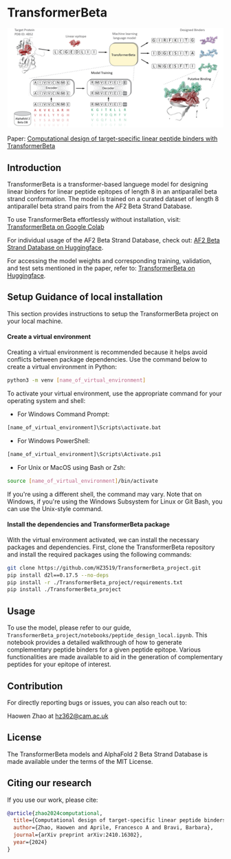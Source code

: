 # TransformerBeta

![TransformerBeta](./media/design_strategy.png)

Paper: [Computational design of target-specific linear peptide binders with TransformerBeta](https://arxiv.org/abs/2410.16302)

## Introduction

TransformerBeta is a transformer-based languege model for designing linear binders for linear peptide epitopes of length 8 in an antiparallel beta strand conformation. The model is trained on a curated dataset of length 8 antiparallel beta strand pairs from the AF2 Beta Strand Database.

To use TransformerBeta effortlessly without installation, visit: [TransformerBeta on Google Colab](https://colab.research.google.com/github/HZ3519/TransformerBeta/blob/main/notebooks/peptide_design_colab.ipynb)

For individual usage of the AF2 Beta Strand Database, check out: [AF2 Beta Strand Database on Huggingface](https://huggingface.co/datasets/hz3519/AF2_Beta_Strand_Database/tree/main).

For accessing the model weights and corresponding training, validation, and test sets mentioned in the paper, refer to: [TransformerBeta on Huggingface](https://huggingface.co/hz3519/TransformerBeta).

## Setup Guidance of local installation

This section provides instructions to setup the TransformerBeta project on your local machine.

#### Create a virtual environment

Creating a virtual environment is recommended because it helps avoid conflicts between package dependencies. Use the command below to create a virtual environment in Python:

```bash
python3 -m venv [name_of_virtual_environment]
```

To activate your virtual environment, use the appropriate command for your operating system and shell:

- For Windows Command Prompt:
```bash
[name_of_virtual_environment]\Scripts\activate.bat
```
- For Windows PowerShell:
```bash
[name_of_virtual_environment]\Scripts\Activate.ps1
```

- For Unix or MacOS using Bash or Zsh:
```bash
source [name_of_virtual_environment]/bin/activate
```

If you're using a different shell, the command may vary. Note that on Windows, if you're using the Windows Subsystem for Linux or Git Bash, you can use the Unix-style command.

#### Install the dependencies and TransformerBeta package

With the virtual environment activated, we can install the necessary packages and dependencies. First, clone the TransformerBeta repository and install the required packages using the following commands:

```bash
git clone https://github.com/HZ3519/TransformerBeta_project.git
pip install d2l==0.17.5 --no-deps
pip install -r ./TransformerBeta_project/requirements.txt
pip install ./TransformerBeta_project
```

## Usage
To use the model, please refer to our guide, `TransformerBeta_project/notebooks/peptide_design_local.ipynb`. This notebook provides a detailed walkthrough of how to generate complementary peptide binders for a given peptide epitope. Various functionalities are made available to aid in the generation of complementary peptides for your epitope of interest.

## Contribution
For directly reporting bugs or issues, you can also reach out to:

Haowen Zhao at hz362@cam.ac.uk

## License

The TransformerBeta models and AlphaFold 2 Beta Strand Database is made available under the terms of the MIT License.

## Citing our research

If you use our work, please cite:

```bibtex
@article{zhao2024computational,
  title={Computational design of target-specific linear peptide binders with TransformerBeta},
  author={Zhao, Haowen and Aprile, Francesco A and Bravi, Barbara},
  journal={arXiv preprint arXiv:2410.16302},
  year={2024}
}
```
